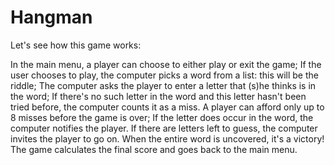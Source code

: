 # Hangman
Let's see how this game works:

In the main menu, a player can choose to either play or exit the game;
If the user chooses to play, the computer picks a word from a list: this will be the riddle;
The computer asks the player to enter a letter that (s)he thinks is in the word;
If there's no such letter in the word and this letter hasn't been tried before, the computer counts it as a miss. A player can afford only up to 8 misses before the game is over;
If the letter does occur in the word, the computer notifies the player. If there are letters left to guess, the computer invites the player to go on.
When the entire word is uncovered, it's a victory! The game calculates the final score and goes back to the main menu.
